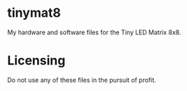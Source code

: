 # tinymat8
My hardware and software files for the Tiny LED Matrix 8x8.

# Licensing
Do not use any of these files in the pursuit of profit.
